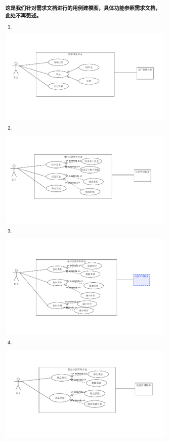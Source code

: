 ### 这是我们针对需求文档进行的用例建模图，具体功能参照需求文档，此处不再赘述。
1.
![1](/img/usecase/账户登录.png)

2.
![2](/img/usecase/账户信息管理.png)

3.
![3](/img/usecase/食材管理.png)

4.
![4](/img/usecase/菜品管理.png)
